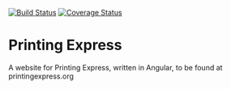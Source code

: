 [![Build Status](https://travis-ci.org/onwsk8r/printingexpress.org.svg?branch=develop)](https://travis-ci.org/onwsk8r/printingexpress.org)
[![Coverage Status](https://coveralls.io/repos/github/onwsk8r/printingexpress.org/badge.svg?branch=develop)](https://coveralls.io/github/onwsk8r/printingexpress.org?branch=travis)

# Printing Express
A website for Printing Express, written in Angular, to be found at printingexpress.org
